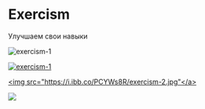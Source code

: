 # Exercism
 Улучшаем свои навыки

<img src="https://i.ibb.co/jzLn20m/exercism-1.jpg" alt="exercism-1" border="0"></a>

<a href="https://ibb.co/pQ3Y8Vc"><img src="https://i.ibb.co/pQ3Y8Vc/exercism-1.jpg" alt="exercism-1" border="0"></a>

<a href="https://ibb.co/PCYWs8R"><img src="https://i.ibb.co/PCYWs8R/exercism-2.jpg"</a>

<img src="https://i.ibb.co/VBmLfpk/exercism-3.jpg"></a> 
